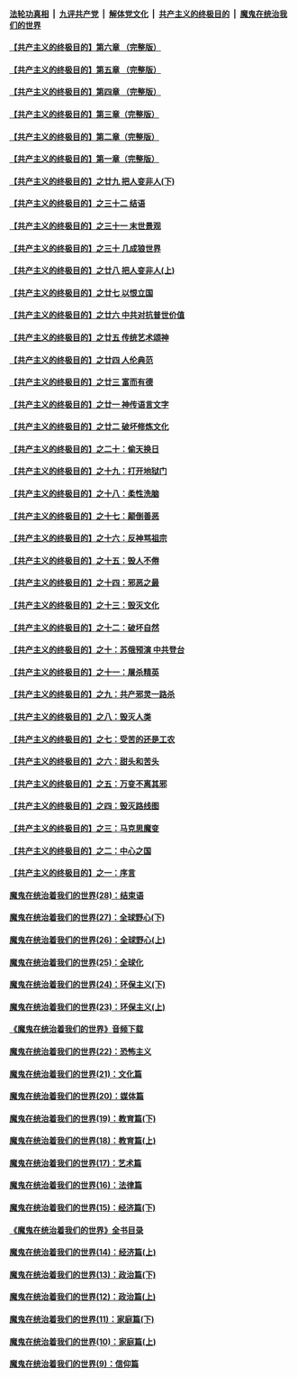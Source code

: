 ####  [法轮功真相](../../../../basic/blob/master/README.md?t=07051131) &nbsp;|&nbsp; [九评共产党](../../../../9ping.md/blob/master/README.md?t=07051131) &nbsp;|&nbsp; [解体党文化](../../../../jtdwh.md/blob/master/README.md?t=07051131)  &nbsp;|&nbsp; [共产主义的终极目的](../../../../gczydzjmd.md/blob/master/README.md?t=07051131) &nbsp;|&nbsp; [魔鬼在统治我们的世界](../../../../mgztzwmdsj.md/blob/master/README.md?t=07051131) 

#### [【共产主义的终极目的】第六章 （完整版）](../pages/nsc422/n11428913.md?t=07051131) 

#### [【共产主义的终极目的】第五章 （完整版）](../pages/nsc422/n11428912.md?t=07051131) 

#### [【共产主义的终极目的】第四章 （完整版）](../pages/nsc422/n11428907.md?t=07051131) 

#### [【共产主义的终极目的】第三章（完整版）](../pages/nsc422/n11428848.md?t=07051131) 

#### [【共产主义的终极目的】第二章（完整版）](../pages/nsc422/n11428831.md?t=07051131) 

#### [【共产主义的终极目的】第一章（完整版）](../pages/nsc422/n11417651.md?t=07051131) 

#### [【共产主义的终极目的】之廿九 把人变非人(下)](../pages/nsc422/n11344140.md?t=07051131) 

#### [【共产主义的终极目的】之三十二 结语](../pages/nsc422/n11360535.md?t=07051131) 

#### [【共产主义的终极目的】之三十一 末世景观](../pages/nsc422/n11351129.md?t=07051131) 

#### [【共产主义的终极目的】之三十 几成狼世界](../pages/nsc422/n11348280.md?t=07051131) 

#### [【共产主义的终极目的】之廿八 把人变非人(上)](../pages/nsc422/n11340492.md?t=07051131) 

#### [【共产主义的终极目的】之廿七 以恨立国](../pages/nsc422/n11336944.md?t=07051131) 

#### [【共产主义的终极目的】之廿六 中共对抗普世价值](../pages/nsc422/n11324785.md?t=07051131) 

#### [【共产主义的终极目的】之廿五 传统艺术颂神](../pages/nsc422/n11296396.md?t=07051131) 

#### [【共产主义的终极目的】之廿四 人伦典范](../pages/nsc422/n11296397.md?t=07051131) 

#### [【共产主义的终极目的】之廿三 富而有德](../pages/nsc422/n11283598.md?t=07051131) 

#### [【共产主义的终极目的】之廿一 神传语言文字](../pages/nsc422/n11263265.md?t=07051131) 

#### [【共产主义的终极目的】之廿二 破坏修炼文化](../pages/nsc422/n11245728.md?t=07051131) 

#### [【共产主义的终极目的】之二十：偷天换日](../pages/nsc422/n11238846.md?t=07051131) 

#### [【共产主义的终极目的】之十九：打开地狱门](../pages/nsc422/n11206376.md?t=07051131) 

#### [【共产主义的终极目的】之十八：柔性洗脑](../pages/nsc422/n11199994.md?t=07051131) 

#### [【共产主义的终极目的】之十七：颠倒善恶](../pages/nsc422/n11179782.md?t=07051131) 

#### [【共产主义的终极目的】之十六：反神骂祖宗](../pages/nsc422/n11166798.md?t=07051131) 

#### [【共产主义的终极目的】之十五：毁人不倦](../pages/nsc422/n11166792.md?t=07051131) 

#### [【共产主义的终极目的】之十四：邪恶之最](../pages/nsc422/n11150249.md?t=07051131) 

#### [【共产主义的终极目的】之十三：毁灭文化](../pages/nsc422/n11135227.md?t=07051131) 

#### [【共产主义的终极目的】之十二：破坏自然](../pages/nsc422/n11135214.md?t=07051131) 

#### [【共产主义的终极目的】之十：苏俄预演 中共登台](../pages/nsc422/n11118424.md?t=07051131) 

#### [【共产主义的终极目的】之十一：屠杀精英](../pages/nsc422/n11118442.md?t=07051131) 

#### [【共产主义的终极目的】之九：共产邪灵一路杀](../pages/nsc422/n11114139.md?t=07051131) 

#### [【共产主义的终极目的】之八：毁灭人类](../pages/nsc422/n11108503.md?t=07051131) 

#### [【共产主义的终极目的】之七：受苦的还是工农](../pages/nsc422/n11101809.md?t=07051131) 

#### [【共产主义的终极目的】之六：甜头和苦头](../pages/nsc422/n11096971.md?t=07051131) 

#### [【共产主义的终极目的】之五：万变不离其邪](../pages/nsc422/n11091285.md?t=07051131) 

#### [【共产主义的终极目的】之四：毁灭路线图](../pages/nsc422/n11086284.md?t=07051131) 

#### [【共产主义的终极目的】之三：马克思魔变](../pages/nsc422/n11061941.md?t=07051131) 

#### [【共产主义的终极目的】之二：中心之国](../pages/nsc422/n11047728.md?t=07051131) 

#### [【共产主义的终极目的】之一：序言](../pages/nsc422/n11086077.md?t=07051131) 

#### [魔鬼在统治着我们的世界(28)：结束语](../pages/nsc422/n10936246.md?t=07051131) 

#### [魔鬼在统治着我们的世界(27)：全球野心(下)](../pages/nsc422/n10928319.md?t=07051131) 

#### [魔鬼在统治着我们的世界(26)：全球野心(上)](../pages/nsc422/n10900318.md?t=07051131) 

#### [魔鬼在统治着我们的世界(25)：全球化](../pages/nsc422/n10788205.md?t=07051131) 

#### [魔鬼在统治着我们的世界(24)：环保主义(下)](../pages/nsc422/n10695307.md?t=07051131) 

#### [魔鬼在统治着我们的世界(23)：环保主义(上)](../pages/nsc422/n10688613.md?t=07051131) 

#### [《魔鬼在统治着我们的世界》音频下载](../pages/nsc422/n10635553.md?t=07051131) 

#### [魔鬼在统治着我们的世界(22)：恐怖主义](../pages/nsc422/n10614727.md?t=07051131) 

#### [魔鬼在统治着我们的世界(21)：文化篇](../pages/nsc422/n10597706.md?t=07051131) 

#### [魔鬼在统治着我们的世界(20)：媒体篇](../pages/nsc422/n10586579.md?t=07051131) 

#### [魔鬼在统治着我们的世界(19)：教育篇(下)](../pages/nsc422/n10564808.md?t=07051131) 

#### [魔鬼在统治着我们的世界(18)：教育篇(上)](../pages/nsc422/n10526970.md?t=07051131) 

#### [魔鬼在统治着我们的世界(17)：艺术篇](../pages/nsc422/n10499093.md?t=07051131) 

#### [魔鬼在统治着我们的世界(16)：法律篇](../pages/nsc422/n10485969.md?t=07051131) 

#### [魔鬼在统治着我们的世界(15)：经济篇(下)](../pages/nsc422/n10469975.md?t=07051131) 

#### [《魔鬼在统治着我们的世界》全书目录](../pages/nsc422/n10464261.md?t=07051131) 

#### [魔鬼在统治着我们的世界(14)：经济篇(上)](../pages/nsc422/n10457370.md?t=07051131) 

#### [魔鬼在统治着我们的世界(13)：政治篇(下)](../pages/nsc422/n10448270.md?t=07051131) 

#### [魔鬼在统治着我们的世界(12)：政治篇(上)](../pages/nsc422/n10444576.md?t=07051131) 

#### [魔鬼在统治着我们的世界(11)：家庭篇(下)](../pages/nsc422/n10440961.md?t=07051131) 

#### [魔鬼在统治着我们的世界(10)：家庭篇(上)](../pages/nsc422/n10435448.md?t=07051131) 

#### [魔鬼在统治着我们的世界(9)：信仰篇](../pages/nsc422/n10432159.md?t=07051131) 

